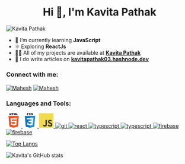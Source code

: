 <h1 align="center">Hi 👋, I'm Kavita Pathak</h1>
<p align="left"> <img src="https://komarev.com/ghpvc/?username=Kavita539&label=Profile%20views&color=blueviolet&style=flat-square" alt="Kavita Pathak" /> </p>

- 🌱 I’m currently learning **JavaScript**
- ⚛️ Exploring **ReactJs**
- 👨‍💻 All of my projects are available at **[Kavita Pathak](https://kavita-pathak-portfolio.netlify.app/)**
- 📝 I do write articles on **[kavitapathak03.hashnode.dev](https://kavitapathak03.hashnode.dev/)**

<p align="left">
<h3 align="left">Connect with me:</h3>
<a href="https://twitter.com/KavitaP_03" target="blank"><img align="center" src="https://raw.githubusercontent.com/rahuldkjain/github-profile-readme-generator/master/src/images/icons/Social/twitter.svg" alt="Mahesh" height="30" width="40" /></a>
<a href="https://www.linkedin.com/in/kavita-pathak03/" target="blank"><img align="center" src="https://raw.githubusercontent.com/rahuldkjain/github-profile-readme-generator/master/src/images/icons/Social/linked-in-alt.svg" alt="Mahesh" height="30" width="40" /></a>
</p>
<h3 align="left">Languages and Tools:</h3>
<p align="left">
 <a href="https://www.w3.org/html/" target="_blank"> <img src="https://raw.githubusercontent.com/devicons/devicon/master/icons/html5/html5-original-wordmark.svg" alt="html5" width="40" height="40"/> </a>
  <a href="https://www.w3schools.com/css/" target="_blank"> <img src="https://raw.githubusercontent.com/devicons/devicon/master/icons/css3/css3-original-wordmark.svg" alt="css3" width="40" height="40"/> </a> 
  <a href="https://getbootstrap.com" target="_blank">
  <a href="https://developer.mozilla.org/en-US/docs/Web/JavaScript" target="_blank"> <img src="https://raw.githubusercontent.com/devicons/devicon/master/icons/javascript/javascript-original.svg" alt="javascript" width="40" height="40"/> </a> <a href="https://www.php.net" target="_blank"> </a> 
  <a href="https://git-scm.com/" target="_blank"> <img src="https://www.vectorlogo.zone/logos/git-scm/git-scm-icon.svg" alt="git" width="40" height="40"/> </a> 
  <a href="https://reactjs.org/docs/getting-started.html" target="_blank"> <img src="https://maheshdeshmukh.netlify.app/img/react.svg" alt="react" width="40" height="40"/> </a>  <a href="https://www.typescriptlang.org/" target="_blank"> <img src="https://cdn.worldvectorlogo.com/logos/typescript.svg" alt="typescript" width="40" height="40"/> </a> 
  <a href="https://redux-toolkit.js.org/" target="_blank"> <img src="https://d33wubrfki0l68.cloudfront.net/0834d0215db51e91525a25acf97433051f280f2f/c30f5/img/redux.svg" alt="typescript" width="40" height="40"/> </a>
  <a href="https://firebase.google.com/" target="_blank"> <img src="https://www.vectorlogo.zone/logos/firebase/firebase-icon.svg" alt="firebase" width="40" height="40"/> </a>
     <a href="https://tailwindcss.com/" target="_blank"> <img src="https://upload.wikimedia.org/wikipedia/commons/thumb/d/d5/Tailwind_CSS_Logo.svg/900px-Tailwind_CSS_Logo.svg.png?20211001194333" alt="firebase" width="40" height="40"/> </a>
</p>
 
[![Top Langs](https://github-readme-stats.vercel.app/api/top-langs/?username=Kavita539&layout=compact&theme=radical)](https://github.com/anuraghazra/github-readme-stats)
 
  
![Kavita's GitHub stats](https://github-readme-stats.vercel.app/api?username=Kavita539&show_icons=true&theme=radical&hide=issues&count_private=true)

